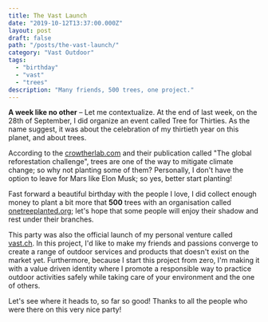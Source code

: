 ```yaml
---
title: The Vast Launch
date: "2019-10-12T13:37:00.000Z"
layout: post
draft: false
path: "/posts/the-vast-launch/"
category: "Vast Outdoor"
tags:   
  - "birthday"
  - "vast"
  - "trees"
description: "Many friends, 500 trees, one project."
---
```


**A week like no other** – Let me contextualize. At the end of last week, on the 28th of September, I did organize an event called Tree for Thirties. As the name suggest, it was about the celebration of my thirtieth year on this planet, and about trees.

According to the [crowtherlab.com](https://www.crowtherlab.com/) and their publication called "The global reforestation challenge", trees are one of the way to mitigate climate change; so why not planting some of them? Personally, I don't have the option to leave for Mars like Elon Musk; so yes, better start planting!

Fast forward a beautiful birthday with the people I love, I did collect enough money to plant a bit more that **500** trees with an organisation called [onetreeplanted.org](https://www.onetreeplanted.org); let's hope that some people will enjoy their shadow and rest under their branches.

This party was also the official launch of my personal venture called [vast.ch](https://vast.ch). In this project, I'd like to make my friends and passions converge to create a range of outdoor services and products that doesn't exist on the market yet. Furthermore, because I start this project from zero, I'm making it with a value driven identity where I promote a responsible way to practice outdoor activities safely while taking care of your environment and the one of others.
 
Let's see where it heads to, so far so good! Thanks to all the people who were there on this very nice party!
